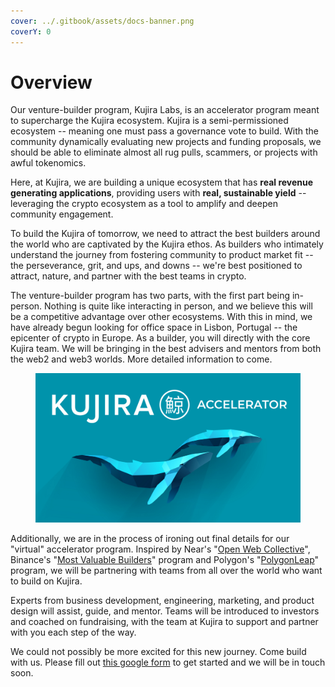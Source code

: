 ```yaml
---
cover: ../.gitbook/assets/docs-banner.png
coverY: 0
---
```


# Overview

Our venture-builder program, Kujira Labs, is an accelerator program meant to supercharge the Kujira ecosystem. Kujira is a semi-permissioned ecosystem -- meaning one must pass a governance vote to build. With the community dynamically evaluating new projects and funding proposals, we should be able to eliminate almost all rug pulls, scammers, or projects with awful tokenomics.

Here, at Kujira, we are building a unique ecosystem that has **real revenue generating applications**,  providing users with **real, sustainable yield** -- leveraging the crypto ecosystem as a tool to amplify and deepen community engagement.&#x20;

To build the Kujira of tomorrow, we need to attract the best builders around the world who are captivated by the Kujira ethos. As builders who intimately understand the journey from fostering community to product market fit -- the perseverance, grit, and ups, and downs -- we're best positioned to attract, nature, and partner with the best teams in crypto.&#x20;

The venture-builder program has two parts, with the first part being in-person. Nothing is quite like interacting in person, and we believe this will be a competitive advantage over other ecosystems. With this in mind, we have already begun looking for office space in Lisbon, Portugal -- the epicenter of crypto in Europe. As a builder, you will directly with the core Kujira team. We will be bringing in the best advisers and mentors from both the web2 and web3 worlds. More detailed information to come.&#x20;

<figure><img src="../.gitbook/assets/image (2) (1) (1) (1).png" alt=""><figcaption></figcaption></figure>

Additionally, we are in the process of ironing out final details for our "virtual" accelerator program. Inspired by Near's "[Open Web Collective](https://www.openwebcollective.com)", Binance's "[Most Valuable Builders](https://www.bnbchain.org/en/bsc-mvb-program)" program and Polygon's "[PolygonLeap](https://www.polygonleap2021.com/)" program, we will be partnering with teams from all over the world who want to build on Kujira.

Experts from business development, engineering, marketing, and product design will assist, guide, and mentor. Teams will be introduced to investors and coached on fundraising, with the team at Kujira to support and partner with you each step of the way.&#x20;

We could not possibly be more excited for this new journey. Come build with us. Please fill out [this google form](https://docs.google.com/forms/d/e/1FAIpQLScW9f20rZS96869U1mMJPkjJ59SuAXvUeVeFTYkfuQke7KUMw/viewform) to get started and we will be in touch soon.
